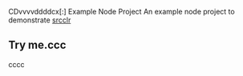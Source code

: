 CDvvvvddddcx[:] Example Node Project
An example node project to demonstrate [srcclr](https://www.srcclr.com)
## Try me.ccc
cccc
